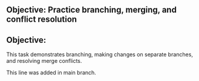 ## Objective: Practice branching, merging, and conflict resolution
## Objective:
This task demonstrates branching, making changes on separate branches, and resolving merge conflicts.

This line was added in main branch.
